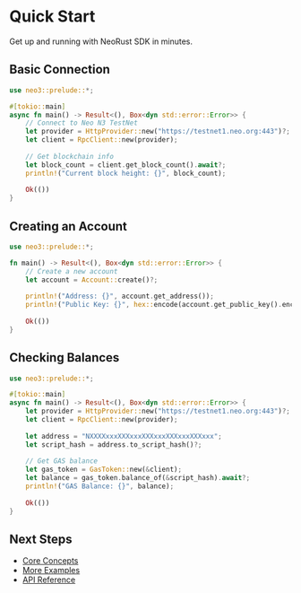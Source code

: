 # Quick Start

Get up and running with NeoRust SDK in minutes.

## Basic Connection

```rust
use neo3::prelude::*;

#[tokio::main]
async fn main() -> Result<(), Box<dyn std::error::Error>> {
    // Connect to Neo N3 TestNet
    let provider = HttpProvider::new("https://testnet1.neo.org:443")?;
    let client = RpcClient::new(provider);
    
    // Get blockchain info
    let block_count = client.get_block_count().await?;
    println!("Current block height: {}", block_count);
    
    Ok(())
}
```

## Creating an Account

```rust
use neo3::prelude::*;

fn main() -> Result<(), Box<dyn std::error::Error>> {
    // Create a new account
    let account = Account::create()?;
    
    println!("Address: {}", account.get_address());
    println!("Public Key: {}", hex::encode(account.get_public_key().encode_point(true)));
    
    Ok(())
}
```

## Checking Balances

```rust
use neo3::prelude::*;

#[tokio::main]
async fn main() -> Result<(), Box<dyn std::error::Error>> {
    let provider = HttpProvider::new("https://testnet1.neo.org:443")?;
    let client = RpcClient::new(provider);
    
    let address = "NXXXXxxxXXXxxxXXXxxxXXXxxxXXXxxx";
    let script_hash = address.to_script_hash()?;
    
    // Get GAS balance
    let gas_token = GasToken::new(&client);
    let balance = gas_token.balance_of(&script_hash).await?;
    println!("GAS Balance: {}", balance);
    
    Ok(())
}
```

## Next Steps

- [Core Concepts](./wallets.md)
- [More Examples](./examples.md)
- [API Reference](./api-reference.md) 